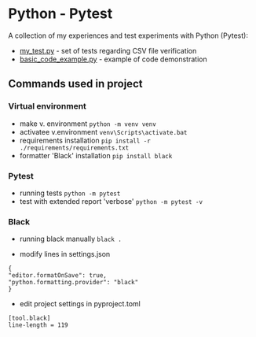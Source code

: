 # Python - Pytest

A collection of my experiences and test experiments with Python (Pytest):  
- [my_test.py](https://github.com/fiszym/Pytest_Automated_Testing/blob/ec38a689568d518c8f200f19fa589b38f1aa1e04/my_test.py) - set of tests regarding CSV file verification
- [basic_code_example.py](https://github.com/fiszym/Pytest_Automated_Testing/blob/fa02f8a587083143b7503e6ea3ae92cce3970b0c/basic_code_example.py) - example of code demonstration

## Commands used in project

### Virtual environment

- make v. environment
  `python -m venv venv`
- activatee v.environment
  `venv\Scripts\activate.bat`
- requirements installation
  `pip install -r ./requirements/requirements.txt`
- formatter 'Black' installation
  `pip install black`

### Pytest

- running tests
  `python -m pytest`
- test with extended report 'verbose'
  `python -m pytest -v`

### Black

- running black manually
  `black . `

- modify lines in settings.json

```
{
"editor.formatOnSave": true,
"python.formatting.provider": "black"
}
```

- edit project settings in pyproject.toml

```
[tool.black]
line-length = 119
```
